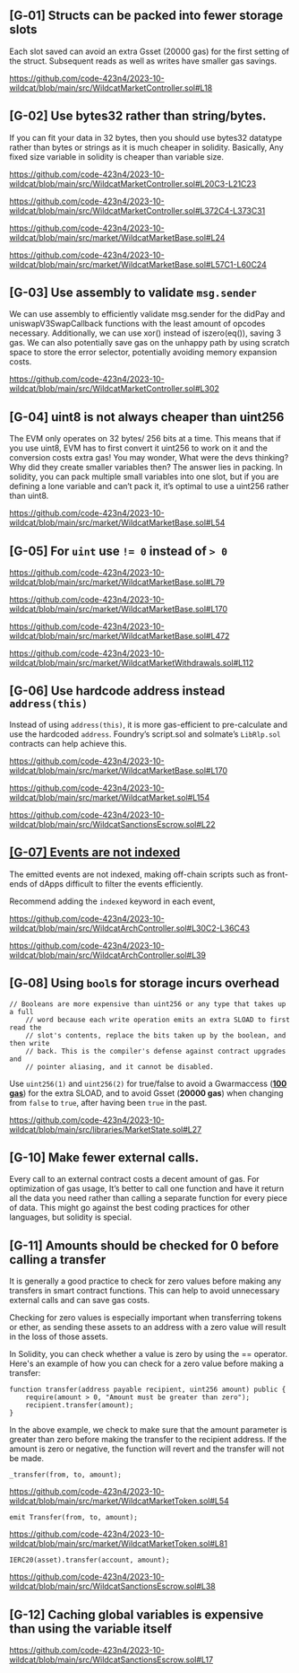 ## \[G‑01\] Structs can be packed into fewer storage slots

Each slot saved can avoid an extra Gsset (20000 gas) for the first setting of the struct. Subsequent reads as well as writes have smaller gas savings.

https://github.com/code-423n4/2023-10-wildcat/blob/main/src/WildcatMarketController.sol#L18

## \[G-02\] Use bytes32 rather than string/bytes.

If you can fit your data in 32 bytes, then you should use bytes32 datatype rather than bytes or strings as it is much cheaper in solidity. Basically, Any fixed size variable in solidity is cheaper than variable size.

https://github.com/code-423n4/2023-10-wildcat/blob/main/src/WildcatMarketController.sol#L20C3-L21C23

https://github.com/code-423n4/2023-10-wildcat/blob/main/src/WildcatMarketController.sol#L372C4-L373C31

https://github.com/code-423n4/2023-10-wildcat/blob/main/src/market/WildcatMarketBase.sol#L24

https://github.com/code-423n4/2023-10-wildcat/blob/main/src/market/WildcatMarketBase.sol#L57C1-L60C24

## \[G-03\] Use assembly to validate `msg.sender`

We can use assembly to efficiently validate msg.sender for the didPay and uniswapV3SwapCallback functions with the least amount of opcodes necessary. Additionally, we can use xor() instead of iszero(eq()), saving 3 gas. We can also potentially save gas on the unhappy path by using scratch space to store the error selector, potentially avoiding memory expansion costs.

https://github.com/code-423n4/2023-10-wildcat/blob/main/src/WildcatMarketController.sol#L302

## \[G-04\] uint8 is not always cheaper than uint256

The EVM only operates on 32 bytes/ 256 bits at a time. This means that if you use uint8, EVM has to first convert it uint256 to work on it and the conversion costs extra gas! You may wonder, What were the devs thinking? Why did they create smaller variables then? The answer lies in packing. In solidity, you can pack multiple small variables into one slot, but if you are defining a lone variable and can’t pack it, it’s optimal to use a uint256 rather than uint8.

https://github.com/code-423n4/2023-10-wildcat/blob/main/src/market/WildcatMarketBase.sol#L54

## \[G-05\] For `uint` use `!= 0` instead of `> 0`

https://github.com/code-423n4/2023-10-wildcat/blob/main/src/market/WildcatMarketBase.sol#L79

https://github.com/code-423n4/2023-10-wildcat/blob/main/src/market/WildcatMarketBase.sol#L170

https://github.com/code-423n4/2023-10-wildcat/blob/main/src/market/WildcatMarketBase.sol#L472

https://github.com/code-423n4/2023-10-wildcat/blob/main/src/market/WildcatMarketWithdrawals.sol#L112

## \[G-06\] Use hardcode address instead `address(this)`

Instead of using `address(this)`, it is more gas-efficient to pre-calculate and use the hardcoded `address`. Foundry’s script.sol and solmate’s `LibRlp.sol` contracts can help achieve this.

https://github.com/code-423n4/2023-10-wildcat/blob/main/src/market/WildcatMarketBase.sol#L170

https://github.com/code-423n4/2023-10-wildcat/blob/main/src/market/WildcatMarket.sol#L154

https://github.com/code-423n4/2023-10-wildcat/blob/main/src/WildcatSanctionsEscrow.sol#L22

## <ins>\[G-07\] Events are not indexed</ins>

The emitted events are not indexed, making off-chain scripts such as front-ends of dApps difficult to filter the events efficiently.

Recommend adding the `indexed` keyword in each event,

https://github.com/code-423n4/2023-10-wildcat/blob/main/src/WildcatArchController.sol#L30C2-L36C43

https://github.com/code-423n4/2023-10-wildcat/blob/main/src/WildcatArchController.sol#L39

## \[G‑08\] Using `bool`s for storage incurs overhead

```
// Booleans are more expensive than uint256 or any type that takes up a full
    // word because each write operation emits an extra SLOAD to first read the
    // slot's contents, replace the bits taken up by the boolean, and then write
    // back. This is the compiler's defense against contract upgrades and
    // pointer aliasing, and it cannot be disabled.
```

Use `uint256(1)` and `uint256(2)` for true/false to avoid a Gwarmaccess (**<ins>100 gas</ins>**) for the extra SLOAD, and to avoid Gsset (**20000 gas**) when changing from `false` to `true`, after having been `true` in the past.

https://github.com/code-423n4/2023-10-wildcat/blob/main/src/libraries/MarketState.sol#L27

## \[G-10\] Make fewer external calls.

Every call to an external contract costs a decent amount of gas. For optimization of gas usage, It’s better to call one function and have it return all the data you need rather than calling a separate function for every piece of data. This might go against the best coding practices for other languages, but solidity is special.

## \[G-11\] Amounts should be checked for 0 before calling a transfer

It is generally a good practice to check for zero values before making any transfers in smart contract functions. This can help to avoid unnecessary external calls and can save gas costs.

Checking for zero values is especially important when transferring tokens or ether, as sending these assets to an address with a zero value will result in the loss of those assets.

In Solidity, you can check whether a value is zero by using the == operator. Here's an example of how you can check for a zero value before making a transfer:

```
function transfer(address payable recipient, uint256 amount) public {
    require(amount > 0, "Amount must be greater than zero");
    recipient.transfer(amount);
}
```

In the above example, we check to make sure that the amount parameter is greater than zero before making the transfer to the recipient address. If the amount is zero or negative, the function will revert and the transfer will not be made.

```
_transfer(from, to, amount);
```

https://github.com/code-423n4/2023-10-wildcat/blob/main/src/market/WildcatMarketToken.sol#L54

```
emit Transfer(from, to, amount);
```

https://github.com/code-423n4/2023-10-wildcat/blob/main/src/market/WildcatMarketToken.sol#L81

```
IERC20(asset).transfer(account, amount);
```

https://github.com/code-423n4/2023-10-wildcat/blob/main/src/WildcatSanctionsEscrow.sol#L38

## \[G-12\] Caching global variables is expensive than using the variable itself

https://github.com/code-423n4/2023-10-wildcat/blob/main/src/WildcatSanctionsEscrow.sol#L17